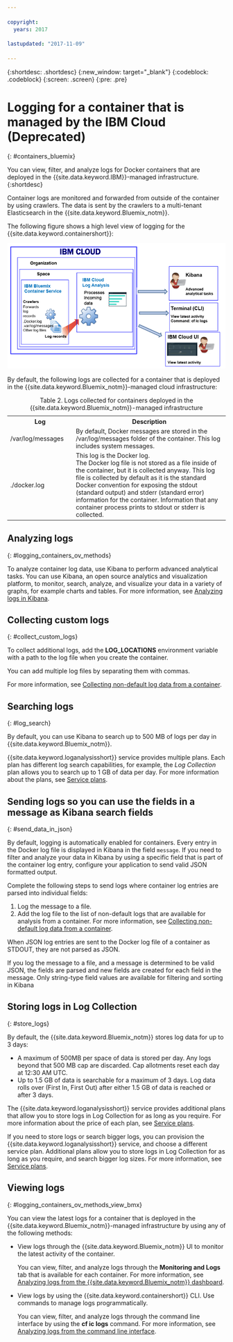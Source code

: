 ```yaml
---

copyright:
  years: 2017

lastupdated: "2017-11-09"

---
```


{:shortdesc: .shortdesc}
{:new_window: target="_blank"}
{:codeblock: .codeblock}
{:screen: .screen}
{:pre: .pre}


# Logging for a container that is managed by the IBM Cloud (Deprecated)
{: #containers_bluemix}

You can view, filter, and analyze logs for Docker containers that are deployed in the {{site.data.keyword.IBM}}-managed infrastructure.
{:shortdesc}

Container logs are monitored and forwarded from outside of the container by using crawlers. The data is sent by the crawlers to a multi-tenant Elasticsearch in the {{site.data.keyword.Bluemix_notm}}.

The following figure shows a high level view of logging for the {{site.data.keyword.containershort}}:

![High level component overview for containers deployed in the {{site.data.keyword.Bluemix_notm}}-managed infrastructure](images/container_bmx.gif "High level component overview for containers deployed in the {{site.data.keyword.Bluemix_notm}}-managed infrastructure")

By default, the following logs are collected for a container that is deployed in the {{site.data.keyword.Bluemix_notm}}-managed cloud infrastructure:

<table>
  <caption>Table 2. Logs collected for containers deployed in the {{site.data.keyword.Bluemix_notm}}-managed infrastructure</caption>
  <tbody>
    <tr>
      <th align="center">Log</th>
      <th align="center">Description</th>
    </tr>
    <tr>
      <td align="left" width="30%">/var/log/messages</td>
      <td align="left" width="70%"> By default, Docker messages are stored in the /var/log/messages folder of the container. This log includes system messages.
      </td>
    </tr>
    <tr>
      <td align="left">./docker.log</td>
      <td align="left">This log is the Docker log. <br> The Docker log file is not stored as a file inside of the container, but it is collected anyway. This log file is collected by default as it is the standard Docker convention for exposing the stdout (standard output) and stderr (standard error) information for the container. Information that any container process prints to stdout or stderr is collected. 
      </td>
     </tr>
  </tbody>
</table>




## Analyzing logs
{: #logging_containers_ov_methods}

To analyze container log data, use Kibana to perform advanced analytical tasks. You can use Kibana, an open source analytics and visualization platform, to monitor, search, analyze, and visualize your data in a variety of graphs, for example charts and tables. For more information, see [Analyzing logs in Kibana](/docs/services/CloudLogAnalysis/kibana/analyzing_logs_Kibana.html#analyzing_logs_Kibana).


## Collecting custom logs
{: #collect_custom_logs}

To collect additional logs, add the **LOG_LOCATIONS** environment variable with a path to the log file when you create the container. 

You can add multiple log files by separating them with commas. 

For more information, see [Collecting non-default log data from a container](logging_containers_other_logs.html#logging_containers_collect_data).


## Searching logs
{: #log_search}

By default, you can use Kibana to search up to 500 MB of logs per day in {{site.data.keyword.Bluemix_notm}}. 

{{site.data.keyword.loganalysisshort}} service provides multiple plans. Each plan has different log search capabilities, for example, the *Log Collection* plan allows you to search up to 1 GB of data per day. For more information about the plans, see [Service plans](/docs/services/CloudLogAnalysis/log_analysis_ov.html#plans).


## Sending logs so you can use the fields in a message as Kibana search fields
{: #send_data_in_json}

By default, logging is automatically enabled for containers. Every entry in the Docker log file is displayed in Kibana in the field `message`. If you need to filter and analyze your data in Kibana by using a specific field that is part of the container log entry, configure your application to send valid JSON formatted output.

Complete the following steps to send logs where container log entries are parsed into individual fields:

1. Log the message to a file. 
2. Add the log file to the list of non-default logs that are available for analysis from a container. For more information, see [Collecting non-default log data from a container](logging_containers_other_logs.html#logging_containers_collect_data). 
    
When JSON log entries are sent to the Docker log file of a container as STDOUT, they are not parsed as JSON. 
    
If you log the message to a file, and a message is determined to be valid JSON, the fields are parsed and new fields are created for each field in the message. Only string-type field values are available for filtering and sorting in Kibana

## Storing logs in Log Collection
{: #store_logs}

By default, the {{site.data.keyword.Bluemix_notm}} stores log data for up to 3 days:   

* A maximum of 500MB per space of data is stored per day. Any logs beyond that 500 MB cap are discarded. Cap allotments reset each 
day at 12:30 AM UTC.
* Up to 1.5 GB of data is searchable for a maximum of 3 days. Log data rolls over (First In, First Out) after either 1.5 GB of data is reached or after 3 days.

The {{site.data.keyword.loganalysisshort}} service provides additional plans that allow you to store logs in Log Collection for as long as you require. For more information about the price of each plan, see [Service plans](/docs/services/CloudLogAnalysis/log_analysis_ov.html#plans).

If you need to store logs or search bigger logs, you can provision the {{site.data.keyword.loganalysisshort}} service, and choose a different service plan. Additional plans allow you to store logs in Log Collection for as long as you require, and search bigger log sizes. For more information, see [Service plans](/docs/services/CloudLogAnalysis/log_analysis_ov.html#plans).


## Viewing logs
{: #logging_containers_ov_methods_view_bmx}

You can view the latest logs for a container that is deployed in the {{site.data.keyword.Bluemix_notm}}-managed infrastructure by using any of the following methods:

* View logs through the {{site.data.keyword.Bluemix_notm}} UI to monitor the latest activity of the container.
    
    You can view, filter, and analyze logs through the **Monitoring and Logs** tab that is available for each container. For more information, see [Analyzing logs from the {{site.data.keyword.Bluemix_notm}} dashboard](/docs/services/CloudLogAnalysis/logging_view_dashboard.html#analyzing_logs_bmx_ui).
    
    
* View logs by using the {{site.data.keyword.containershort}} CLI. Use commands to manage logs programmatically.
    
    You can view, filter, and analyze logs through the command line interface by using the **cf ic logs** command. For more information, see [Analyzing logs from the command line interface](/docs/services/CloudLogAnalysis/logging_view_cli.html#analyzing_logs_cli).




